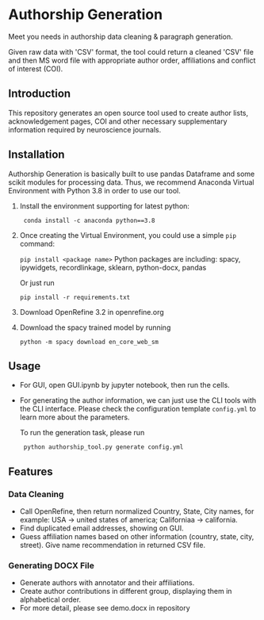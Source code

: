 # Authorship Generation

Meet you needs in authorship data cleaning & paragraph generation. 

Given raw data with 'CSV' format, the tool could return a cleaned 'CSV' file and then MS word file with appropriate author order, affiliations and conflict of interest (COI).
## Introduction
This repository generates an open source tool used to create author lists, acknowledgement pages, COI and other necessary supplementary information required by neuroscience journals.
## Installation
Authorship Generation is basically built to use pandas Dataframe and some scikit modules for processing data. Thus, we recommend Anaconda Virtual Environment with Python 3.8 in order to use our tool. 
1. Install the environment supporting for latest python:

    ``` conda install -c anaconda python==3.8```

2. Once creating the Virtual Environment, you could use a simple ``` pip ``` command:

    ```pip install <package name>```
    Python packages are including: spacy, ipywidgets, recordlinkage, sklearn, python-docx, pandas

    Or just run 

    ```pip install -r requirements.txt```

3. Download OpenRefine 3.2 in openrefine.org

4. Download the spacy trained model by running

    ``` python -m spacy download en_core_web_sm ```

## Usage

- For GUI, open GUI.ipynb by jupyter notebook, then run the cells.

- For generating the author information, we can just use the CLI tools with the CLI interface.
  Please check the configuration template `config.yml` to learn more about the parameters.
  
  To run the generation task, please run
  
  ```  python authorship_tool.py generate config.yml   ```
  
## Features

### Data Cleaning
- Call OpenRefine, then return normalized Country, State, City names, for example: USA -> united states of america; Californiaa -> california.
- Find duplicated email addresses, showing on GUI.
- Guess affiliation names based on other information (country, state, city, street). Give name recommendation in returned CSV file.

### Generating DOCX File
- Generate authors with annotator and their affiliations.
- Create author contributions in different group, displaying them in alphabetical order.
- For more detail, please see demo.docx in repository
